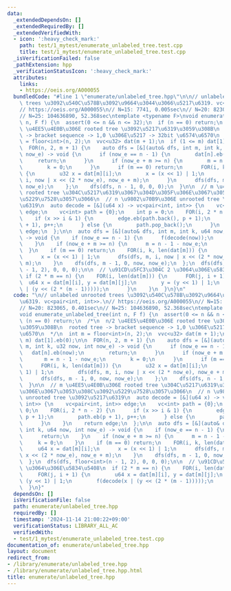 ```yaml
---
data:
  _extendedDependsOn: []
  _extendedRequiredBy: []
  _extendedVerifiedWith:
  - icon: ':heavy_check_mark:'
    path: test/1_mytest/enumerate_unlabeled_tree.test.cpp
    title: test/1_mytest/enumerate_unlabeled_tree.test.cpp
  _isVerificationFailed: false
  _pathExtension: hpp
  _verificationStatusIcon: ':heavy_check_mark:'
  attributes:
    links:
    - https://oeis.org/A000055
  bundledCode: "#line 1 \"enumerate/unlabeled_tree.hpp\"\n\n// unlabeled unrooted\
    \ trees \u3092\u540C\u578B\u3092\u9664\u3044\u3066\u5217\u6319. vc<pair<int, int>>.\n\
    // https://oeis.org/A000055\n// N=15: 7741, 0.005sec\n// N=20: 823065, 0.401sec\n\
    // N=25: 104636890, 52.368sec\ntemplate <typename F>\nvoid enumerate_unlabeled_tree(int\
    \ n, F f) {\n  assert(0 <= n && n <= 32);\n  if (n == 0) return;\n  /*\n  n/2\
    \ \u4EE5\u4E0B\u306E rooted tree \u3092\u5217\u6319\u3059\u308B\n  rooted tree\
    \ -> bracket sequence -> 1,0 \u306E\u5217 -> 32bit \u6574\u6570\n  */\n  int m\
    \ = floor<int>(n, 2);\n  vvc<u32> dat(m + 1);\n  if (1 <= m) dat[1].eb(0);\n\n\
    \  FOR(n, 2, m + 1) {\n    auto dfs = [&](auto& dfs, int m, int k, u32 now, int\
    \ now_e) -> void {\n      if (now_e == n - 1) {\n        dat[n].eb(now);\n   \
    \     return;\n      }\n      if (now_e + m >= n) {\n        m = n - 1 - now_e;\n\
    \        k = 0;\n      }\n      if (m == 0) return;\n      FOR(i, k, len(dat[m]))\
    \ {\n        u32 x = dat[m][i];\n        x = (x << 1) | 1;\n        dfs(dfs, m,\
    \ i, now | x << (2 * now_e), now_e + m);\n      }\n      dfs(dfs, m - 1, 0, now,\
    \ now_e);\n    };\n    dfs(dfs, n - 1, 0, 0, 0);\n  }\n\n  // m \u4EE5\u4E0B\u306E\
    \ rooted tree \u304C\u5217\u6319\u3067\u304D\u305F\u306E\u3067\u3053\u308C\u3092\
    \u5229\u7528\u3057\u3066\n  // n \u9802\u70B9\u306E unrooted tree \u3092\u5217\
    \u6319\n  auto decode = [&](u64 x) -> vc<pair<int, int>> {\n    vc<pair<int, int>>\
    \ edge;\n    vc<int> path = {0};\n    int p = 0;\n    FOR(i, 2 * n - 2) {\n  \
    \    if (x >> i & 1) {\n        edge.eb(path.back(), p + 1);\n        path.eb(p\
    \ + 1), p++;\n      } else {\n        path.pop_back();\n      }\n    }\n    return\
    \ edge;\n  };\n\n  auto dfs = [&](auto& dfs, int m, int k, u64 now, int now_e)\
    \ -> void {\n    if (now_e == n - 1) {\n      f(decode(now));\n      return;\n\
    \    }\n    if (now_e + m >= n) {\n      m = n - 1 - now_e;\n      k = 0;\n  \
    \  }\n    if (m == 0) return;\n    FOR(i, k, len(dat[m])) {\n      u64 x = dat[m][i];\n\
    \      x = (x << 1) | 1;\n      dfs(dfs, m, i, now | x << (2 * now_e), now_e +\
    \ m);\n    }\n    dfs(dfs, m - 1, 0, now, now_e);\n  };\n  dfs(dfs, floor<int>(n\
    \ - 1, 2), 0, 0, 0);\n\n  // \u91CD\u5FC3\u304C 2 \u3064\u306E\u5834\u5408\n \
    \ if (2 * m == n) {\n    FOR(i, len(dat[m])) {\n      FOR(j, i + 1) {\n      \
    \  u64 x = dat[m][i], y = dat[m][j];\n        y = (y << 1) | 1;\n        f(decode(x\
    \ | (y << (2 * (m - 1)))));\n      }\n    }\n  }\n}\n"
  code: "\n// unlabeled unrooted trees \u3092\u540C\u578B\u3092\u9664\u3044\u3066\u5217\
    \u6319. vc<pair<int, int>>.\n// https://oeis.org/A000055\n// N=15: 7741, 0.005sec\n\
    // N=20: 823065, 0.401sec\n// N=25: 104636890, 52.368sec\ntemplate <typename F>\n\
    void enumerate_unlabeled_tree(int n, F f) {\n  assert(0 <= n && n <= 32);\n  if\
    \ (n == 0) return;\n  /*\n  n/2 \u4EE5\u4E0B\u306E rooted tree \u3092\u5217\u6319\
    \u3059\u308B\n  rooted tree -> bracket sequence -> 1,0 \u306E\u5217 -> 32bit \u6574\
    \u6570\n  */\n  int m = floor<int>(n, 2);\n  vvc<u32> dat(m + 1);\n  if (1 <=\
    \ m) dat[1].eb(0);\n\n  FOR(n, 2, m + 1) {\n    auto dfs = [&](auto& dfs, int\
    \ m, int k, u32 now, int now_e) -> void {\n      if (now_e == n - 1) {\n     \
    \   dat[n].eb(now);\n        return;\n      }\n      if (now_e + m >= n) {\n \
    \       m = n - 1 - now_e;\n        k = 0;\n      }\n      if (m == 0) return;\n\
    \      FOR(i, k, len(dat[m])) {\n        u32 x = dat[m][i];\n        x = (x <<\
    \ 1) | 1;\n        dfs(dfs, m, i, now | x << (2 * now_e), now_e + m);\n      }\n\
    \      dfs(dfs, m - 1, 0, now, now_e);\n    };\n    dfs(dfs, n - 1, 0, 0, 0);\n\
    \  }\n\n  // m \u4EE5\u4E0B\u306E rooted tree \u304C\u5217\u6319\u3067\u304D\u305F\
    \u306E\u3067\u3053\u308C\u3092\u5229\u7528\u3057\u3066\n  // n \u9802\u70B9\u306E\
    \ unrooted tree \u3092\u5217\u6319\n  auto decode = [&](u64 x) -> vc<pair<int,\
    \ int>> {\n    vc<pair<int, int>> edge;\n    vc<int> path = {0};\n    int p =\
    \ 0;\n    FOR(i, 2 * n - 2) {\n      if (x >> i & 1) {\n        edge.eb(path.back(),\
    \ p + 1);\n        path.eb(p + 1), p++;\n      } else {\n        path.pop_back();\n\
    \      }\n    }\n    return edge;\n  };\n\n  auto dfs = [&](auto& dfs, int m,\
    \ int k, u64 now, int now_e) -> void {\n    if (now_e == n - 1) {\n      f(decode(now));\n\
    \      return;\n    }\n    if (now_e + m >= n) {\n      m = n - 1 - now_e;\n \
    \     k = 0;\n    }\n    if (m == 0) return;\n    FOR(i, k, len(dat[m])) {\n \
    \     u64 x = dat[m][i];\n      x = (x << 1) | 1;\n      dfs(dfs, m, i, now |\
    \ x << (2 * now_e), now_e + m);\n    }\n    dfs(dfs, m - 1, 0, now, now_e);\n\
    \  };\n  dfs(dfs, floor<int>(n - 1, 2), 0, 0, 0);\n\n  // \u91CD\u5FC3\u304C 2\
    \ \u3064\u306E\u5834\u5408\n  if (2 * m == n) {\n    FOR(i, len(dat[m])) {\n \
    \     FOR(j, i + 1) {\n        u64 x = dat[m][i], y = dat[m][j];\n        y =\
    \ (y << 1) | 1;\n        f(decode(x | (y << (2 * (m - 1)))));\n      }\n    }\n\
    \  }\n}"
  dependsOn: []
  isVerificationFile: false
  path: enumerate/unlabeled_tree.hpp
  requiredBy: []
  timestamp: '2024-11-14 21:00:22+09:00'
  verificationStatus: LIBRARY_ALL_AC
  verifiedWith:
  - test/1_mytest/enumerate_unlabeled_tree.test.cpp
documentation_of: enumerate/unlabeled_tree.hpp
layout: document
redirect_from:
- /library/enumerate/unlabeled_tree.hpp
- /library/enumerate/unlabeled_tree.hpp.html
title: enumerate/unlabeled_tree.hpp
---
```

